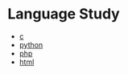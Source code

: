 # Language Study

- [c](./c/c.md)
- [python](./python/python.md)
- [php](./php/php_study.md)
- [html](./html/index.md)
